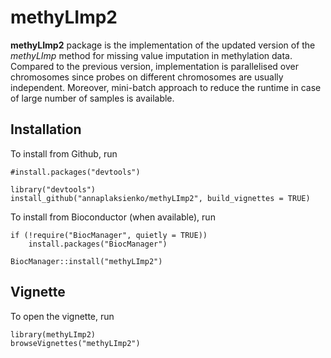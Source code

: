# methyLImp2
**methyLImp2** package is the implementation of the updated version of the _methyLImp_ method for missing value imputation in methylation data. Compared to the previous version, implementation is parallelised over chromosomes since probes on different chromosomes are usually independent. Moreover, mini-batch approach to reduce the runtime in case of large number of samples is available.

## Installation
To install from Github, run
```
#install.packages("devtools")

library("devtools")
install_github("annaplaksienko/methyLImp2", build_vignettes = TRUE)
```

To install from Bioconductor (when available), run
```
if (!require("BiocManager", quietly = TRUE))
    install.packages("BiocManager")

BiocManager::install("methyLImp2")
```

## Vignette
To open the vignette, run

```{r run methyLImp}
library(methyLImp2)
browseVignettes("methyLImp2")
```

